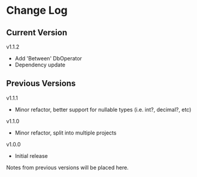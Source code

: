 # Change Log

## Current Version

v1.1.2

- Add 'Between' DbOperator
- Dependency update

## Previous Versions

v1.1.1

- Minor refactor, better support for nullable types (i.e. int?, decimal?, etc) 

v1.1.0

- Minor refactor, split into multiple projects
 
v1.0.0

- Initial release

Notes from previous versions will be placed here.